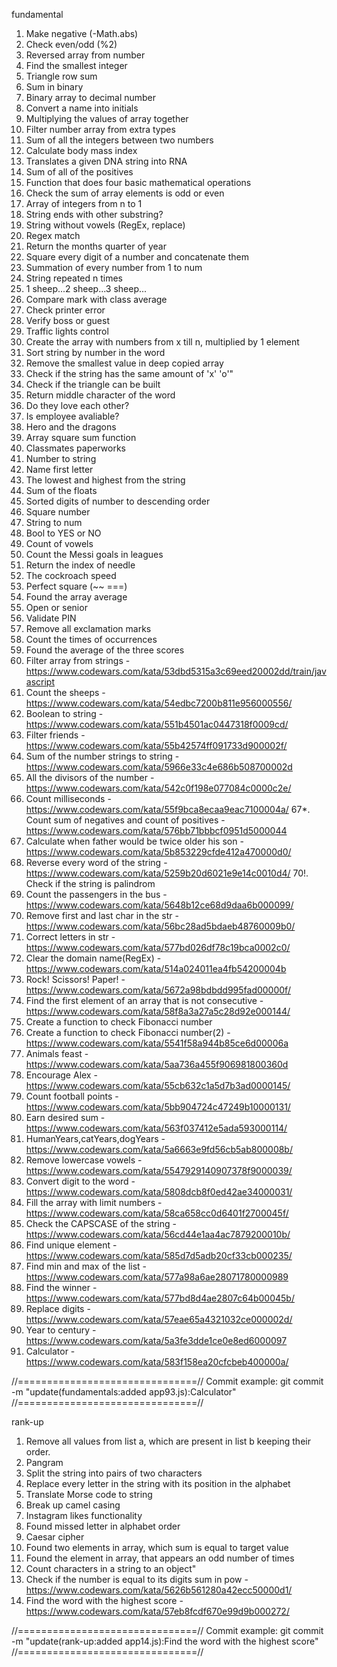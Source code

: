 fundamental
01. Make negative (-Math.abs)
02. Check even/odd (%2)
03. Reversed array from number
04. Find the smallest integer
05. Triangle row sum
06. Sum in binary
07. Binary array to decimal number
08. Convert a name into initials 
09. Multiplying the values of array together
10. Filter number array from extra types 
11. Sum of all the integers between two numbers
12. Calculate body mass index
13. Translates a given DNA string into RNA
14. Sum of all of the positives
15. Function that does four basic mathematical operations
16. Check the sum of array elements is odd or even
17. Array of integers from n to 1
18. String ends with other substring?
19. String without vowels (RegEx, replace)
20. Regex match
21. Return the months quarter of year
22. Square every digit of a number and concatenate them
23. Summation of every number from 1 to num
24. String repeated n times
25. 1 sheep...2 sheep...3 sheep...
26. Compare mark with class average
27. Check printer error
28. Verify boss or guest
29. Traffic lights control
30. Create the array with numbers from x till n, multiplied by 1 element
31. Sort string by number in the word
32. Remove the smallest value in deep copied array
33. Check if the string has the same amount of 'x' 'o'"
34. Check if the triangle can be built
35. Return middle character of the word
36. Do they love each other?
37. Is employee avaliable?
38. Hero and the dragons
39. Array square sum function
40. Classmates paperworks
41. Number to string
42. Name first letter
43. The lowest and highest from the string
44. Sum of the floats
45. Sorted digits of number to descending order 
46. Square number 
47. String to num
48. Bool to YES or NO
49. Count of vowels
50. Count the Messi goals in leagues
51. Return the index of needle
52. The cockroach speed
53. Perfect square (~~ ===)
54. Found the array average
55. Open or senior
56. Validate PIN
57. Remove all exclamation marks
58. Count the times of occurrences
59. Found the average of the three scores
60. Filter array from strings - https://www.codewars.com/kata/53dbd5315a3c69eed20002dd/train/javascript
61. Count the sheeps - https://www.codewars.com/kata/54edbc7200b811e956000556/
62. Boolean to string - https://www.codewars.com/kata/551b4501ac0447318f0009cd/
63. Filter friends - https://www.codewars.com/kata/55b42574ff091733d900002f/
64. Sum of the number strings to string - https://www.codewars.com/kata/5966e33c4e686b508700002d
65. All the divisors of the number - https://www.codewars.com/kata/542c0f198e077084c0000c2e/
66. Count milliseconds - https://www.codewars.com/kata/55f9bca8ecaa9eac7100004a/
67*. Count sum of negatives and count of positives - https://www.codewars.com/kata/576bb71bbbcf0951d5000044 
68. Calculate when father would be twice older his son - https://www.codewars.com/kata/5b853229cfde412a470000d0/
69. Reverse every word of the string - https://www.codewars.com/kata/5259b20d6021e9e14c0010d4/
70!. Check if the string is palindrom
71. Count the passengers in the bus - https://www.codewars.com/kata/5648b12ce68d9daa6b000099/
72. Remove first and last char in the str - https://www.codewars.com/kata/56bc28ad5bdaeb48760009b0/
73. Correct letters in str - https://www.codewars.com/kata/577bd026df78c19bca0002c0/ 
74. Clear the domain name(RegEx) - https://www.codewars.com/kata/514a024011ea4fb54200004b
75. Rock! Scissors! Paper! - https://www.codewars.com/kata/5672a98bdbdd995fad00000f/
76. Find the first element of an array that is not consecutive - https://www.codewars.com/kata/58f8a3a27a5c28d92e000144/
77. Create a function to check Fibonacci number
78. Create a function to check Fibonacci number(2) - https://www.codewars.com/kata/5541f58a944b85ce6d00006a
79. Animals feast - https://www.codewars.com/kata/5aa736a455f906981800360d
80. Encourage Alex - https://www.codewars.com/kata/55cb632c1a5d7b3ad0000145/
81. Count football points - https://www.codewars.com/kata/5bb904724c47249b10000131/
82. Earn desired sum - https://www.codewars.com/kata/563f037412e5ada593000114/
83. HumanYears,catYears,dogYears - https://www.codewars.com/kata/5a6663e9fd56cb5ab800008b/
84. Remove lowercase vowels - https://www.codewars.com/kata/5547929140907378f9000039/
85. Convert digit to the word - https://www.codewars.com/kata/5808dcb8f0ed42ae34000031/
86. Fill the array with limit numbers - https://www.codewars.com/kata/58ca658cc0d6401f2700045f/
87. Check the CAPSCASE of the string - https://www.codewars.com/kata/56cd44e1aa4ac7879200010b/
88. Find unique element - https://www.codewars.com/kata/585d7d5adb20cf33cb000235/
89. Find min and max of the list - https://www.codewars.com/kata/577a98a6ae28071780000989
90. Find the winner - https://www.codewars.com/kata/577bd8d4ae2807c64b00045b/
91. Replace digits - https://www.codewars.com/kata/57eae65a4321032ce000002d/
92. Year to century - https://www.codewars.com/kata/5a3fe3dde1ce0e8ed6000097
93. Calculator - https://www.codewars.com/kata/583f158ea20cfcbeb400000a/


//===============================//
Commit example: 
git commit -m "update(fundamentals:added app93.js):Calculator"
//===============================//

rank-up
1. Remove all values from list a, which are present in list b keeping their order.
2. Pangram
3. Split the string into pairs of two characters
4. Replace every letter in the string with its position in the alphabet
5. Translate Morse code to string
6. Break up camel casing
7. Instagram likes functionality
8. Found missed letter in alphabet order
9. Caesar cipher
10. Found two elements in array, which sum is equal to target value
11. Found the element in array, that appears an odd number of times 
12. Count characters in a string to an object"
13. Check if the number is equal to its digits sum in pow - https://www.codewars.com/kata/5626b561280a42ecc50000d1/
14. Find the word with the highest score - https://www.codewars.com/kata/57eb8fcdf670e99d9b000272/



//===============================//
Commit example: 
git commit -m "update(rank-up:added app14.js):Find the word with the highest score"
//===============================//
